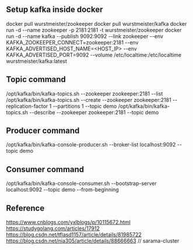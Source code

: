 ## Setup kafka inside docker
docker pull wurstmeister/zookeeper
docker pull wurstmeister/kafka
docker run -d --name zookeeper -p 2181:2181 -t wurstmeister/zookeeper
docker run -d --name kafka --publish 9092:9092 --link zookeeper --env KAFKA_ZOOKEEPER_CONNECT=zookeeper:2181 --env KAFKA_ADVERTISED_HOST_NAME=<HOST_IP> --env KAFKA_ADVERTISED_PORT=9092 --volume /etc/localtime:/etc/localtime wurstmeister/kafka:latest

## Topic command
/opt/kafka/bin/kafka-topics.sh --zookeeper zookeeper:2181 --list
/opt/kafka/bin/kafka-topics.sh  --create --zookeeper zookeeper:2181 --replication-factor 1 --partitions 1 --topic demo
/opt/kafka/bin/kafka-topics.sh  --describe --zookeeper zookeeper:2181 --topic demo

## Producer command
/opt/kafka/bin/kafka-console-producer.sh --broker-list localhost:9092 --topic demo

## Consumer command
/opt/kafka/bin/kafka-console-consumer.sh --bootstrap-server localhost:9092 --topic demo --from-beginning

## Reference
https://www.cnblogs.com/yxlblogs/p/10115672.html
https://studygolang.com/articles/17912
https://blog.csdn.net/tflasd1157/article/details/81985722
https://blog.csdn.net/nia305/article/details/88666663    // sarama-cluster